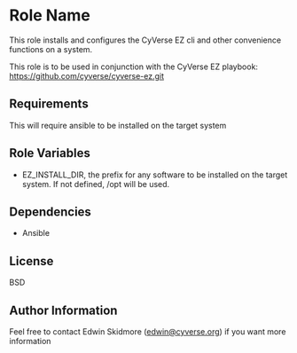 Role Name
=========

This role installs and configures the CyVerse EZ cli and other convenience functions on a system.

This role is to be used in conjunction with the CyVerse EZ playbook: https://github.com/cyverse/cyverse-ez.git

Requirements
------------

This will require ansible to be installed on the target system

Role Variables
--------------

* EZ_INSTALL_DIR, the prefix for any software to be installed on the target system. If not defined, /opt will be used.

Dependencies
------------

* Ansible


License
-------

BSD

Author Information
------------------

Feel free to contact Edwin Skidmore (edwin@cyverse.org) if you want more information
